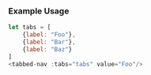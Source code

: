 ### Example Usage


```js
let tabs = [
	{label: "Foo"},
	{label: "Bar"},
	{label: "Baz"}
] 
<tabbed-nav :tabs="tabs" value="Foo"/>
```

